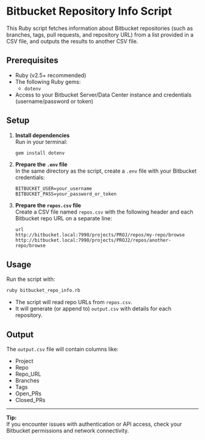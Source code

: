 # Bitbucket Repository Info Script

This Ruby script fetches information about Bitbucket repositories (such as branches, tags, pull requests, and repository URL) from a list provided in a CSV file, and outputs the results to another CSV file.

## Prerequisites

- Ruby (v2.5+ recommended)
- The following Ruby gems:
  - `dotenv`
- Access to your Bitbucket Server/Data Center instance and credentials (username/password or token)

## Setup

1. **Install dependencies**  
   Run in your terminal:
   ```sh
   gem install dotenv
   ```

2. **Prepare the `.env` file**  
   In the same directory as the script, create a `.env` file with your Bitbucket credentials:
   ```
   BITBUCKET_USER=your_username
   BITBUCKET_PASS=your_password_or_token
   ```

3. **Prepare the `repos.csv` file**  
   Create a CSV file named `repos.csv` with the following header and each Bitbucket repo URL on a separate line:
   ```
   url
   http://bitbucket.local:7990/projects/PROJ/repos/my-repo/browse
   http://bitbucket.local:7990/projects/PROJ2/repos/another-repo/browse
   ```

## Usage

Run the script with:
```sh
ruby bitbucket_repo_info.rb
```

- The script will read repo URLs from `repos.csv`.
- It will generate (or append to) `output.csv` with details for each repository.

## Output

The `output.csv` file will contain columns like:

- Project
- Repo
- Repo_URL
- Branches
- Tags
- Open_PRs
- Closed_PRs

---

**Tip:**  
If you encounter issues with authentication or API access, check your Bitbucket permissions and network connectivity.
